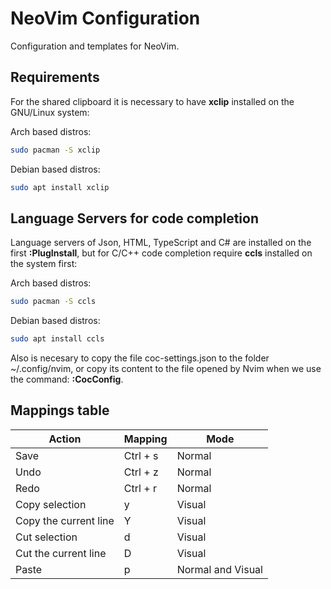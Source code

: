 # NeoVim Configuration

Configuration and templates for NeoVim.

## Requirements

For the shared clipboard it is necessary to have **xclip** installed on the GNU/Linux system:

Arch based distros:

```bash
sudo pacman -S xclip
```

Debian based distros:

```bash
sudo apt install xclip
```

## Language Servers for code completion

Language servers of Json, HTML, TypeScript and C# are installed on the first **:PlugInstall**, but for C/C++ code completion require **ccls** installed on the system first:

Arch based distros:

```bash
sudo pacman -S ccls
```

Debian based distros:

```bash
sudo apt install ccls
```

Also is necesary to copy the file coc-settings.json to the folder ~/.config/nvim, or copy its content to the file opened by Nvim when we use the command: **:CocConfig**.

## Mappings table

| Action                | Mapping  | Mode              |
| --------------------- | -------- | ----------------- |
| Save                  | Ctrl + s | Normal            |
| Undo                  | Ctrl + z | Normal            |
| Redo                  | Ctrl + r | Normal            |
| Copy selection        | y        | Visual            |
| Copy the current line | Y        | Visual            |
| Cut selection         | d        | Visual            |
| Cut the current line  | D        | Visual            |
| Paste                 | p        | Normal and Visual |
